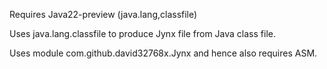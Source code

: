 Requires Java22-preview (java.lang,classfile)

Uses java.lang.classfile to produce Jynx file from Java class file.

Uses module com.github.david32768x.Jynx and hence also requires ASM.
